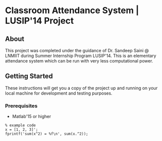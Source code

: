 <html>

<head>
<h1> Classroom Attendance System | LUSIP'14 Project </h1>
</head>

<h2> About </h2>
<p>This project was completed under the guidance of Dr. Sandeep Saini @ LNMIIT during Summer Internship Program LUSIP'14. This is an elementary attendance system which can be run with very less computational power. </p> 

<h2> Getting Started </h2>
<p>These instructions will get you a copy of the project up and running on your local machine for development and testing purposes.</p>

<h3>Prerequisites </h3>
<ul>
	<li>Matlab'15 or higher</li>
</ul>

```
% example code
x = [1, 2, 3]';
fprintf('sum(x^2) = %f\n', sum(x.^2));
```

</html>